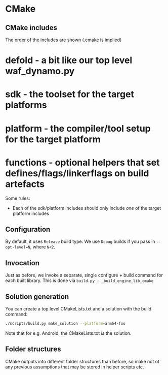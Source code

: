# CMake

## CMake includes

The order of the includes are shown (.cmake is implied)

# defold - a bit like our top level waf_dynamo.py
# sdk - the toolset for the target platforms
# platform - the compiler/tool setup for the target platform
# functions - optional helpers that set defines/flags/linkerflags on build artefacts

Some rules:
* Each of the sdk/platform includes should only include _one_ of the target platform includes

## Configuration

By default, it uses `Release` build type.
We use `Debug` builds if you pass in `--opt-level=N`, where `N<2`.

## Invocation

Just as before, we invoke a separate, single configure + build command for each built library.
This is done via `build.py : _build_engine_lib_cmake`

## Solution generation

You can create a top level CMakeLists.txt and a solution with the build command:

```bash
./scripts/build.py make_solution --platform=arm64-foo
```

Note that for e.g. Android, the CMakeLists.txt _is_ the solution.


## Folder structures

CMake outputs into different folder structures than before, so make not of any previous assumptions that may be stored in helper scripts etc.
